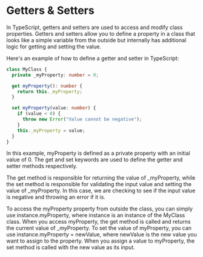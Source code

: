 # Getters & Setters

In TypeScript, getters and setters are used to access and modify class properties. Getters and setters allow you to define a property in a class that looks like a simple variable from the outside but internally has additional logic for getting and setting the value.

Here's an example of how to define a getter and setter in TypeScript:

```ts
class MyClass {
  private _myProperty: number = 0;

  get myProperty(): number {
    return this._myProperty;
  }

  set myProperty(value: number) {
    if (value < 0) {
      throw new Error("Value cannot be negative");
    }
    this._myProperty = value;
  }
}
```

In this example, myProperty is defined as a private property with an initial value of 0. The get and set keywords are used to define the getter and setter methods respectively.

The get method is responsible for returning the value of \_myProperty, while the set method is responsible for validating the input value and setting the value of \_myProperty. In this case, we are checking to see if the input value is negative and throwing an error if it is.

To access the myProperty property from outside the class, you can simply use instance.myProperty, where instance is an instance of the MyClass class. When you access myProperty, the get method is called and returns the current value of \_myProperty. To set the value of myProperty, you can use instance.myProperty = newValue, where newValue is the new value you want to assign to the property. When you assign a value to myProperty, the set method is called with the new value as its input.
